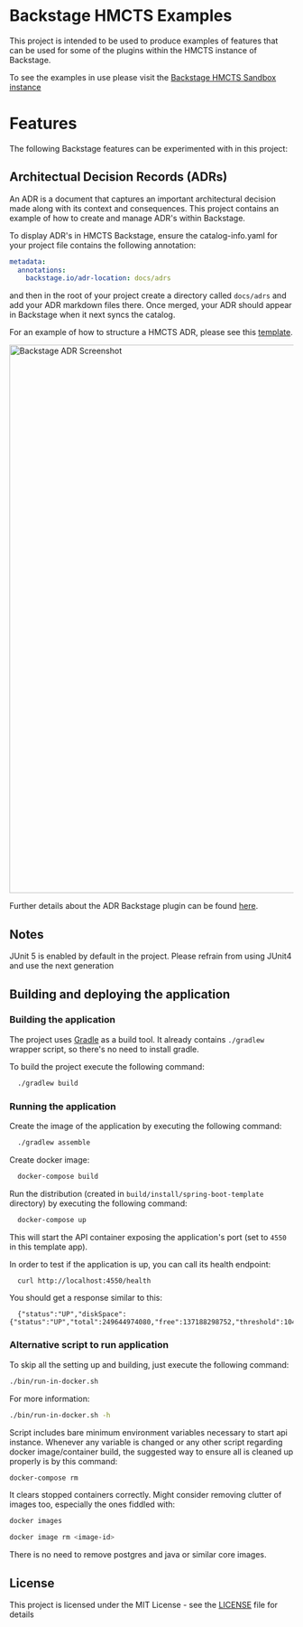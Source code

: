 # Backstage HMCTS Examples

This project is intended to be used to produce examples of features that can be used for some of the plugins within the HMCTS instance of Backstage.

To see the examples in use please visit the [Backstage HMCTS Sandbox instance](https://backstage-sandbox.hmcts.net/)

# Features

The following Backstage features can be experimented with in this project:

## Architectual Decision Records (ADRs)

An ADR is a document that captures an important architectural decision made along with its context and consequences. This project contains an example of how to create and manage ADR's within Backstage.

To display ADR's in HMCTS Backstage, ensure the catalog-info.yaml for your project file contains the following annotation:

```yaml
metadata:
  annotations:
    backstage.io/adr-location: docs/adrs
```
and then in the root of your project create a directory called `docs/adrs` and add your ADR markdown files there. Once merged, your ADR should appear in Backstage when it next syncs the catalog.

For an example of how to structure a HMCTS ADR, please see this [template](https://tools.hmcts.net/confluence/display/DATS/ADR+Template).

<img width="1556" height="971" alt="Backstage ADR Screenshot" src="https://github.com/user-attachments/assets/d3d964b1-2bbb-4486-90dc-39608755c75c" />

Further details about the ADR Backstage plugin can be found [here](https://github.com/backstage/community-plugins/tree/main/workspaces/adr/plugins/adr).

## Notes

JUnit 5 is enabled by default in the project. Please refrain from using JUnit4 and use the next generation

## Building and deploying the application

### Building the application

The project uses [Gradle](https://gradle.org) as a build tool. It already contains
`./gradlew` wrapper script, so there's no need to install gradle.

To build the project execute the following command:

```bash
  ./gradlew build
```

### Running the application

Create the image of the application by executing the following command:

```bash
  ./gradlew assemble
```

Create docker image:

```bash
  docker-compose build
```

Run the distribution (created in `build/install/spring-boot-template` directory)
by executing the following command:

```bash
  docker-compose up
```

This will start the API container exposing the application's port
(set to `4550` in this template app).

In order to test if the application is up, you can call its health endpoint:

```bash
  curl http://localhost:4550/health
```

You should get a response similar to this:

```
  {"status":"UP","diskSpace":{"status":"UP","total":249644974080,"free":137188298752,"threshold":10485760}}
```

### Alternative script to run application

To skip all the setting up and building, just execute the following command:

```bash
./bin/run-in-docker.sh
```

For more information:

```bash
./bin/run-in-docker.sh -h
```

Script includes bare minimum environment variables necessary to start api instance. Whenever any variable is changed or any other script regarding docker image/container build, the suggested way to ensure all is cleaned up properly is by this command:

```bash
docker-compose rm
```

It clears stopped containers correctly. Might consider removing clutter of images too, especially the ones fiddled with:

```bash
docker images

docker image rm <image-id>
```

There is no need to remove postgres and java or similar core images.

## License
This project is licensed under the MIT License - see the [LICENSE](LICENSE) file for details

